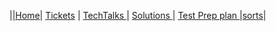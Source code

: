 


||[Home](.)| [Tickets](Tickets) | [TechTalks ](TechTalks)| [Solutions ](Solutions)| [Test Prep plan ](testprepplan)|[sorts](sorts)|

